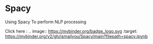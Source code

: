 # Spacy
Using Spacy To perform NLP processing


Click here :
.. image:: https://mybinder.org/badge_logo.svg
 :target: https://mybinder.org/v2/gh/ismailyou/Spacy/main?filepath=spacy.ipynb
